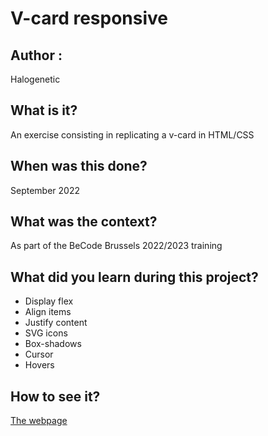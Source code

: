 # V-card responsive

## Author :
Halogenetic

## What is it?
An exercise consisting in replicating a v-card in HTML/CSS

## When was this done?
September 2022

## What was the context?
As part of the BeCode Brussels 2022/2023 training

## What did you learn during this project?
- Display flex
- Align items
- Justify content
- SVG icons
- Box-shadows
- Cursor
- Hovers

## How to see it?
[The webpage](http://htmlpreview.github.io/?https://github.com/Halogenetic/v-card/blob/master/index.html)
